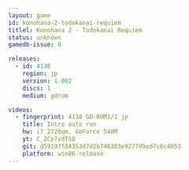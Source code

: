 ```yaml
---
layout: game
id: konohana-2-todokanai-requiem
titlel: Konohana 2 - Todokanai Requiem
status: unknown
gamedb-issue: 0

releases:
  - id: 4138
    region: jp
    version: 1.002
    discs: 1
    medium: gdrom

videos:
  - fingerprint: 4138 GD-ROM1/1 jp
    title: Intro auto run
    hw: i7 2720qm, GeForce 540M
    yt: C_2Cp7vdTSQ
    git: d59197f84353d7d2b746383e9277d9ed7c8c4053
    platform: win86-release
---
```

